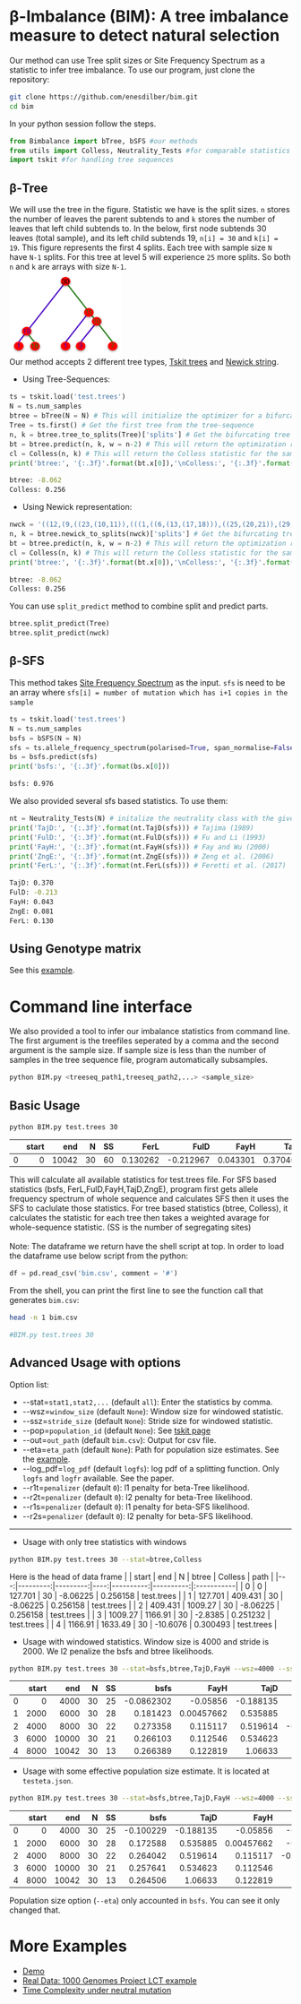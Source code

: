 &beta;-Imbalance (BIM): A tree imbalance measure to detect natural selection
====================================================
Our method can use Tree split sizes or Site Frequency Spectrum as a statistic to infer tree imbalance. To use our program, just clone the repository:
```bash
git clone https://github.com/enesdilber/bim.git
cd bim
```
In your python session follow the steps.
```python
from Bimbalance import bTree, bSFS #our methods
from utils import Colless, Neutrality_Tests #for comparable statistics
import tskit #for handling tree sequences
```

&beta;-Tree
-----------
We will use the tree in the figure. Statistic we have is the split sizes. `n` stores the number of leaves the parent subtends to and `k` stores the number of leaves that left child subtends to. 
In the below, first node subtends 30 leaves (total sample), and its left child subtends 19, `n[i] = 30` and `k[i] = 19`. This figure represents the first
4 splits. Each tree with sample size `N` have `N-1` splits. For this tree at level 5 will experience `25` more splits. So both `n` and `k` are arrays with
size `N-1`.<br>
<img src="test.png" width="200"><br>
Our method accepts 2 different tree types, [Tskit trees](https://tskit.dev/tskit/docs/stable/python-api.html#the-tree-class) and 
[Newick string](https://en.wikipedia.org/wiki/Newick_format).<br>
* Using Tree-Sequences:
```python
ts = tskit.load('test.trees')
N = ts.num_samples
btree = bTree(N = N) # This will initialize the optimizer for a bifurcating tree with 30 nodes
Tree = ts.first() # Get the first tree from the tree-sequence
n, k = btree.tree_to_splits(Tree)['splits'] # Get the bifurcating tree split sizes from tskit.Tree (see the figure)
bt = btree.predict(n, k, w = n-2) # This will return the optimization result
cl = Colless(n, k) # This will return the Colless statistic for the same tree
print('btree:', '{:.3f}'.format(bt.x[0]),'\nColless:', '{:.3f}'.format(cl))
```
```bash
btree: -8.062
Colless: 0.256
```

* Using Newick representation:
```python
nwck = '((12,(9,((23,(10,11)),(((1,((6,(13,(17,18))),((25,(20,21)),(29,30)))),(16,26)),(15,19))))),(5,((24,(3,22)),((14,28),((2,4),(27,(7,8)))))));'
n, k = btree.newick_to_splits(nwck)['splits'] # Get the bifurcating tree split sizes from nwck representation
bt = btree.predict(n, k, w = n-2) # This will return the optimization result
cl = Colless(n, k) # This will return the Colless statistic for the same tree
print('btree:', '{:.3f}'.format(bt.x[0]),'\nColless:', '{:.3f}'.format(cl))
```
```bash
btree: -8.062
Colless: 0.256
```

You can use `split_predict` method to combine split and predict parts. 
```python
btree.split_predict(Tree)
btree.split_predict(nwck)
```

&beta;-SFS
-----------
This method takes [Site Frequency Spectrum](https://en.wikipedia.org/wiki/Allele_frequency_spectrum) as the input. `sfs` is need to be an array 
where `sfs[i] = number of mutation which has i+1 copies in the sample`
```python
ts = tskit.load('test.trees')
N = ts.num_samples
bsfs = bSFS(N = N)
sfs = ts.allele_frequency_spectrum(polarised=True, span_normalise=False)[1:-1] # Calculate SFS
bs = bsfs.predict(sfs)
print('bsfs:', '{:.3f}'.format(bs.x[0]))
```
```bash
bsfs: 0.976
```
We also provided several sfs based statistics. To use them:
```python
nt = Neutrality_Tests(N) # initalize the neutrality class with the given sample size. 
print('TajD:', '{:.3f}'.format(nt.TajD(sfs))) # Tajima (1989)
print('FulD:', '{:.3f}'.format(nt.FulD(sfs))) # Fu and Li (1993)
print('FayH:', '{:.3f}'.format(nt.FayH(sfs))) # Fay and Wu (2000)
print('ZngE:', '{:.3f}'.format(nt.ZngE(sfs))) # Zeng et al. (2006)
print('FerL:', '{:.3f}'.format(nt.FerL(sfs))) # Feretti et al. (2017)
```
```bash
TajD: 0.370
FulD: -0.213
FayH: 0.043
ZngE: 0.081
FerL: 0.130
```

Using Genotype matrix
---------------------
See this [example](https://github.com/enesdilber/bim-paper/blob/main/Examples/Demo.ipynb).


Command line interface
======================
We also provided a tool to infer our imbalance statistics from command line. The first argument is the treefiles seperated by a comma and the second
argument is the sample size. If sample size is less than the number of samples in the tree sequence file, program automatically subsamples.

```bash
python BIM.py <treeseq_path1,treeseq_path2,...> <sample_size>
```
Basic Usage
------------
```bash
python BIM.py test.trees 30
```
|    |   start |   end |   N |   SS |     FerL |      FulD |     FayH |     TajD |      ZngE |     bsfs |   Colless |    btree | path       |
|---:|--------:|------:|----:|-----:|---------:|----------:|---------:|---------:|----------:|---------:|----------:|---------:|:-----------|
|  0 |       0 | 10042 |  30 |   60 | 0.130262 | -0.212967 | 0.043301 | 0.370402 | 0.0806426 | 0.976254 |  0.183981 | 0.274776 | test.trees |

This will calculate all available statistics for test.trees file. For SFS based statistics (bsfs, FerL,FulD,FayH,TajD,ZngE), program first gets allele frequency spectrum of whole sequence 
and calculates SFS then it uses the SFS to caclulate those statistics. For tree based statistics (btree, Colless), it calculates the statistic for each tree
then takes a weighted avarage for whole-sequence statistic. (SS is the number of segregating sites)<br><br>
Note: The dataframe we return have the shell script at top. In order to load the dataframe use below script from the python:
```python
df = pd.read_csv('bim.csv', comment = '#')
```
From the shell, you can print the first line to see the function call that generates `bim.csv`:
```bash
head -n 1 bim.csv
```
```bash
#BIM.py test.trees 30
```

Advanced Usage with options
--------------
Option list:
* --stat=`stat1,stat2,...` (default `all`): Enter the statistics by comma.
* --wsz=`window_size` (default `None`): Window size for windowed statistic.
* --ssz=`stride_size` (default `None`): Stride size for windowed statistic.
* --pop=`population_id` (default `None`): See [tskit page](https://tskit.dev/tskit/docs/stable/python-api.html#tskit.TreeSequence.population) 
* --out=`out_path` (default `bim.csv`): Output for csv file.
* --eta=`eta_path` (default `None`): Path for population size estimates. See the [example](https://github.com/enesdilber/bim-paper/blob/main/1000GenomesProject/Population_Size_Estimates.ipynb).
* --log_pdf=`log_pdf` (default `logfs`): log pdf of a splitting function. Only `logfs` and `logfr` available. See the paper.
* --r1t=`penalizer` (default `0`): l1 penalty for beta-Tree likelihood.
* --r2t=`penalizer` (default `0`): l2 penalty for beta-Tree likelihood.
* --r1s=`penalizer` (default `0`): l1 penalty for beta-SFS likelihood.
* --r2s=`penalizer` (default `0`): l2 penalty for beta-SFS likelihood.
------------
* Usage with only tree statistics with windows
```bash
python BIM.py test.trees 30 --stat=btree,Colless
```
Here is the head of data frame
|    |    start |      end |   N |     btree |   Colless | path       |
|---:|---------:|---------:|----:|----------:|----------:|:-----------|
|  0 |    0     |  127.701 |  30 |  -8.06225 |  0.256158 | test.trees |
|  1 |  127.701 |  409.431 |  30 |  -8.06225 |  0.256158 | test.trees |
|  2 |  409.431 | 1009.27  |  30 |  -8.06225 |  0.256158 | test.trees |
|  3 | 1009.27  | 1166.91  |  30 |  -2.8385  |  0.251232 | test.trees |
|  4 | 1166.91  | 1633.49  |  30 | -10.6076  |  0.300493 | test.trees |

* Usage with windowed statistics. Window size is 4000 and stride is 2000. We l2 penalize the bsfs and btree likelihoods.
```bash
python BIM.py test.trees 30 --stat=bsfs,btree,TajD,FayH --wsz=4000 --ssz=2000 --r2t=0.05 --r2s=0.1
```
|    |   start |   end |   N |   SS |       bsfs |        FayH |      TajD |      btree | path       |
|---:|--------:|------:|----:|-----:|-----------:|------------:|----------:|-----------:|:-----------|
|  0 |       0 |  4000 |  30 |   25 | -0.0862302 | -0.05856    | -0.188135 | -0.601038  | test.trees |
|  1 |    2000 |  6000 |  30 |   28 |  0.181423  |  0.00457662 |  0.535885 | -0.154576  | test.trees |
|  2 |    4000 |  8000 |  30 |   22 |  0.273358  |  0.115117   |  0.519614 | -0.0365731 | test.trees |
|  3 |    6000 | 10000 |  30 |   21 |  0.266103  |  0.112546   |  0.534623 |  0.56814   | test.trees |
|  4 |    8000 | 10042 |  30 |   13 |  0.266389  |  0.122819   |  1.06633  |  1.1978    | test.trees |

* Usage with some effective population size estimate. It is located at `testeta.json`. 
```bash
python BIM.py test.trees 30 --stat=bsfs,btree,TajD,FayH --wsz=4000 --ssz=2000 --r2t=0.05 --r2s=0.1 --eta=testeta.json
```
|    |   start |   end |   N |   SS |      bsfs |      TajD |        FayH |      btree | path       |
|---:|--------:|------:|----:|-----:|----------:|----------:|------------:|-----------:|:-----------|
|  0 |       0 |  4000 |  30 |   25 | -0.100229 | -0.188135 | -0.05856    | -0.601038  | test.trees |
|  1 |    2000 |  6000 |  30 |   28 |  0.172588 |  0.535885 |  0.00457662 | -0.154576  | test.trees |
|  2 |    4000 |  8000 |  30 |   22 |  0.264042 |  0.519614 |  0.115117   | -0.0365731 | test.trees |
|  3 |    6000 | 10000 |  30 |   21 |  0.257641 |  0.534623 |  0.112546   |  0.56814   | test.trees |
|  4 |    8000 | 10042 |  30 |   13 |  0.264506 |  1.06633  |  0.122819   |  1.1978    | test.trees |

Population size option (`--eta`) only accounted in `bsfs`. You can see it only changed that.

More Examples
======================
* [Demo](https://github.com/enesdilber/bim-paper/blob/main/Examples/Demo.ipynb) 
* [Real Data: 1000 Genomes Project LCT example](https://github.com/enesdilber/bim-paper/blob/main/Examples/1000_genome_LCT_3pop_demo.ipynb) 
* [Time Complexity under neutral mutation](https://github.com/enesdilber/bim-paper/blob/main/Examples/Time_complexity.ipynb)
